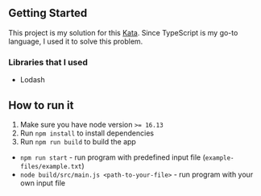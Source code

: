## Getting Started

This project is my solution for this [Kata].
Since TypeScript is my go-to language, I used it to solve this problem.

### Libraries that I used
- Lodash

## How to run it

1. Make sure you have node version `>= 16.13`
2. Run `npm install` to install dependencies
3. Run `npm run build` to build the app

- `npm run start` - run program with predefined input file (`example-files/example.txt`)
- `node build/src/main.js <path-to-your-file>` - run program with your own input file

[Kata]: https://codingdojo.org/kata/BankOCR/